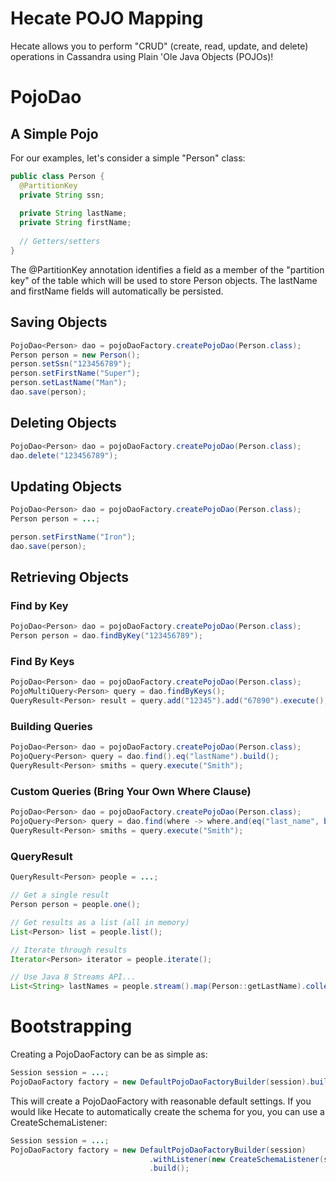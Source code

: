 # Hecate POJO Mapping

Hecate allows you to perform "CRUD" (create, read, update, and delete) operations in Cassandra using Plain 'Ole Java Objects (POJOs)!  

# PojoDao

## A Simple Pojo

For our examples, let's consider a simple "Person" class:

```Java
public class Person {
  @PartitionKey
  private String ssn;
  
  private String lastName;
  private String firstName;
  
  // Getters/setters
}
```

The @PartitionKey annotation identifies a field as a member of the "partition key" of the table which will be used
to store Person objects.  The lastName and firstName fields will automatically be persisted.

## Saving Objects

```Java
PojoDao<Person> dao = pojoDaoFactory.createPojoDao(Person.class);
Person person = new Person();
person.setSsn("123456789");
person.setFirstName("Super");
person.setLastName("Man");
dao.save(person);
```

## Deleting Objects

```Java
PojoDao<Person> dao = pojoDaoFactory.createPojoDao(Person.class);
dao.delete("123456789");
```

## Updating Objects

```Java
PojoDao<Person> dao = pojoDaoFactory.createPojoDao(Person.class);
Person person = ...;

person.setFirstName("Iron");
dao.save(person);
```

## Retrieving Objects

### Find by Key

```Java
PojoDao<Person> dao = pojoDaoFactory.createPojoDao(Person.class);
Person person = dao.findByKey("123456789");
```

### Find By Keys

```Java
PojoDao<Person> dao = pojoDaoFactory.createPojoDao(Person.class);
PojoMultiQuery<Person> query = dao.findByKeys();
QueryResult<Person> result = query.add("12345").add("67890").execute();
```

### Building Queries

```Java
PojoDao<Person> dao = pojoDaoFactory.createPojoDao(Person.class);
PojoQuery<Person> query = dao.find().eq("lastName").build();
QueryResult<Person> smiths = query.execute("Smith"); 
```

### Custom Queries (Bring Your Own Where Clause)

```Java
PojoDao<Person> dao = pojoDaoFactory.createPojoDao(Person.class);
PojoQuery<Person> query = dao.find(where -> where.and(eq("last_name", bindMarker())));
QueryResult<Person> smiths = query.execute("Smith");
```

### QueryResult

```Java
QueryResult<Person> people = ...;

// Get a single result
Person person = people.one();

// Get results as a list (all in memory)
List<Person> list = people.list();

// Iterate through results
Iterator<Person> iterator = people.iterate();

// Use Java 8 Streams API...
List<String> lastNames = people.stream().map(Person::getLastName).collect(Collectors.toList());

```

# Bootstrapping

Creating a PojoDaoFactory can be as simple as:

```Java
Session session = ...;
PojoDaoFactory factory = new DefaultPojoDaoFactoryBuilder(session).build();
```

This will create a PojoDaoFactory with reasonable default settings.  If you would like Hecate to automatically 
create the schema for you, you can use a CreateSchemaListener:
 
 ```Java
 Session session = ...;
 PojoDaoFactory factory = new DefaultPojoDaoFactoryBuilder(session)
                                .withListener(new CreateSchemaListener(session))
                                .build();
 ```